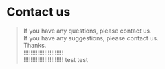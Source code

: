 # Contact us
> If you have any questions, please contact us.  
> If you have any suggestions, please contact us.  
> Thanks.  
> !!!!!!!!!!!!!!!!!!!!!!!  
> !!!!!!!!!!!!!!!!!!!!!!!
> test test